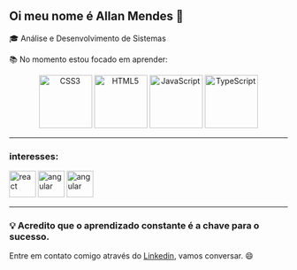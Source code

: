 ## Oi meu nome é Allan Mendes  👋

🎓 Análise e Desenvolvimento de Sistemas

📚 No momento estou focado em aprender:

<p align="center">
  <img src="https://github.com/allan516/allan516/assets/79980519/ec551263-5df9-4d74-9b7d-f87d233c9155" alt="CSS3" width="96" height="96">
  <img src="https://github.com/allan516/allan516/assets/79980519/bded9730-3d78-4871-a3e0-e5c3fc9ddd60" alt="HTML5" width="96" height="96">
  <img src="https://github.com/allan516/allan516/assets/79980519/1313c224-8d58-4bc8-98c1-626870fef52b" alt="JavaScript" width="96" height="96">
  <img src="https://github.com/user-attachments/assets/3896d932-373f-47e7-b97d-128cf7df7338" alt="TypeScript" width="96" height="96">
</p>


---

### interesses:

<p align="left">
  <img src="https://github.com/allan516/allan516/assets/79980519/2a7542ed-a396-4aaa-94de-35962da4bcad" alt="react" width="48" height="48">
  <img src="https://github.com/allan516/allan516/assets/79980519/ea991b28-ca43-4b3f-a42c-415e09bc93ee" alt="angular" height="48" width="48px">
   <img src="https://github.com/user-attachments/assets/4792d993-ccaf-4e51-82ab-b93b61d93e40" alt="angular" height="48" width="48px"> 
</p>

---

### 💡 Acredito que o aprendizado constante é a chave para o sucesso.

Entre em contato comigo através do [Linkedin](https://www.linkedin.com/in/allan-mendes-437182283/), vamos conversar. 😄

<!--
**allan516/allan516** is a ✨ _special_ ✨ repository because its `README.md` (this file) appears on your GitHub profile.

Here are some ideas to get you started:

- 🔭 I’m currently working on ...
- 🌱 I’m currently learning ...
- 👯 I’m looking to collaborate on ...
- 🤔 I’m looking for help with ...
- 💬 Ask me about ...
- 📫 How to reach me: ...
- 😄 Pronouns: ...
- ⚡ Fun fact: ...
-->


